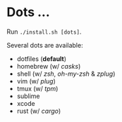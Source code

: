 # Dots ...

Run `./install.sh [dots]`.

Several dots are available:
- dotfiles (**default**)
- homebrew (w/ _casks_)
- shell (w/ _zsh_, _oh-my-zsh_ & _zplug_)
- vim (w/ _plug_)
- tmux (w/ _tpm_)
- sublime
- xcode
- rust (w/ _cargo_)
